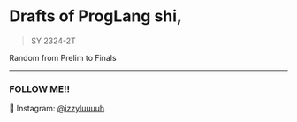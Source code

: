 # Drafts of ProgLang shi, 
> SY 2324-2T

Random from Prelim to Finals

---

### FOLLOW ME!!

💙 Instagram: [@izzyluuuuh](https://www.instagram.com/izzyluuuuh/)
